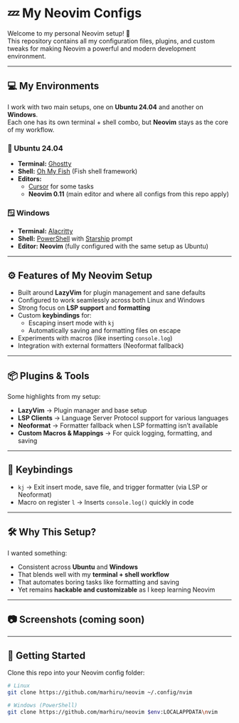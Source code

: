 
# 💤 My Neovim Configs  

Welcome to my personal Neovim setup! 🚀  
This repository contains all my configuration files, plugins, and custom tweaks for making Neovim a powerful and modern development environment.  

---

## 💻 My Environments  

I work with two main setups, one on **Ubuntu 24.04** and another on **Windows**.  
Each one has its own terminal + shell combo, but **Neovim** stays as the core of my workflow.  

### 🐧 Ubuntu 24.04  

- **Terminal:** [Ghostty](https://ghostty.org/)  
- **Shell:** [Oh My Fish](https://github.com/oh-my-fish/oh-my-fish) (Fish shell framework)  
- **Editors:**  
  - [Cursor](https://cursor.sh/) for some tasks  
  - **Neovim 0.11** (main editor and where all configs from this repo apply)  

### 🪟 Windows  

- **Terminal:** [Alacritty](https://alacritty.org/)  
- **Shell:** [PowerShell](https://learn.microsoft.com/en-us/powershell/) with [Starship](https://starship.rs/) prompt  
- **Editor:** **Neovim** (fully configured with the same setup as Ubuntu)  

---

## ⚙️ Features of My Neovim Setup  

- Built around **LazyVim** for plugin management and sane defaults  
- Configured to work seamlessly across both Linux and Windows  
- Strong focus on **LSP support** and **formatting**  
- Custom **keybindings** for:  
  - Escaping insert mode with `kj`  
  - Automatically saving and formatting files on escape  
- Experiments with macros (like inserting `console.log`)  
- Integration with external formatters (Neoformat fallback)  

---

## 📦 Plugins & Tools  

Some highlights from my setup:  

- **LazyVim** → Plugin manager and base setup  
- **LSP Clients** → Language Server Protocol support for various languages  
- **Neoformat** → Formatter fallback when LSP formatting isn’t available  
- **Custom Macros & Mappings** → For quick logging, formatting, and saving  

---

## 🔑 Keybindings  

- `kj` → Exit insert mode, save file, and trigger formatter (via LSP or Neoformat)  
- Macro on register `l` → Inserts `console.log()` quickly in code  

---

## 🛠️ Why This Setup?  

I wanted something:  

- Consistent across **Ubuntu** and **Windows**  
- That blends well with my **terminal + shell workflow**  
- That automates boring tasks like formatting and saving  
- Yet remains **hackable and customizable** as I keep learning Neovim  

---

## 📷 Screenshots (coming soon)

---

## 🚀 Getting Started  

Clone this repo into your Neovim config folder:  

```bash
# Linux
git clone https://github.com/marhiru/neovim ~/.config/nvim

# Windows (PowerShell)
git clone https://github.com/marhiru/neovim $env:LOCALAPPDATA\nvim
